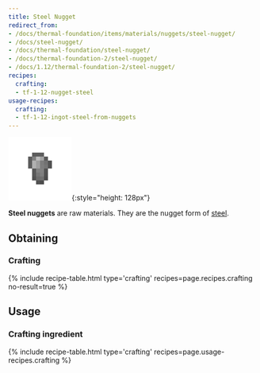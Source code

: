 ```yaml
---
title: Steel Nugget
redirect_from:
- /docs/thermal-foundation/items/materials/nuggets/steel-nugget/
- /docs/steel-nugget/
- /docs/thermal-foundation/steel-nugget/
- /docs/thermal-foundation-2/steel-nugget/
- /docs/1.12/thermal-foundation-2/steel-nugget/
recipes:
  crafting:
  - tf-1-12-nugget-steel
usage-recipes:
  crafting:
  - tf-1-12-ingot-steel-from-nuggets
---
```


![Steel nugget](/assets/images/thermal-foundation-2/nugget-steel.png){:style="height: 128px"}


**Steel nuggets** are raw materials. They are the nugget form of
[steel](/docs/1.12/thermal-foundation/steel-ingot/).


Obtaining
---------

### Crafting
{% include recipe-table.html type='crafting' recipes=page.recipes.crafting no-result=true %}


Usage
-----

### Crafting ingredient
{% include recipe-table.html type='crafting' recipes=page.usage-recipes.crafting %}
